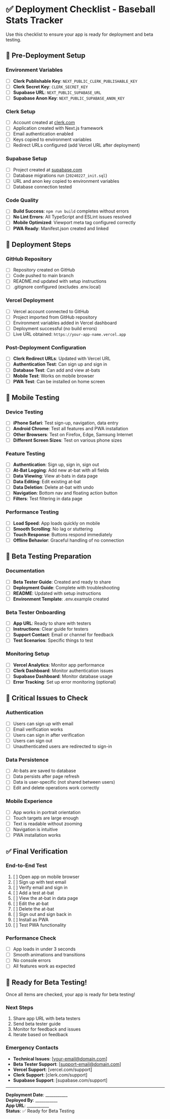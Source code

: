 # ✅ Deployment Checklist - Baseball Stats Tracker

Use this checklist to ensure your app is ready for deployment and beta testing.

## 🔧 Pre-Deployment Setup

### Environment Variables
- [ ] **Clerk Publishable Key**: `NEXT_PUBLIC_CLERK_PUBLISHABLE_KEY`
- [ ] **Clerk Secret Key**: `CLERK_SECRET_KEY`
- [ ] **Supabase URL**: `NEXT_PUBLIC_SUPABASE_URL`
- [ ] **Supabase Anon Key**: `NEXT_PUBLIC_SUPABASE_ANON_KEY`

### Clerk Setup
- [ ] Account created at [clerk.com](https://clerk.com)
- [ ] Application created with Next.js framework
- [ ] Email authentication enabled
- [ ] Keys copied to environment variables
- [ ] Redirect URLs configured (add Vercel URL after deployment)

### Supabase Setup
- [ ] Project created at [supabase.com](https://supabase.com)
- [ ] Database migrations run (`20240227_init.sql`)
- [ ] URL and anon key copied to environment variables
- [ ] Database connection tested

### Code Quality
- [ ] **Build Success**: `npm run build` completes without errors
- [ ] **No Lint Errors**: All TypeScript and ESLint issues resolved
- [ ] **Mobile Optimized**: Viewport meta tag configured correctly
- [ ] **PWA Ready**: Manifest.json created and linked

## 🚀 Deployment Steps

### GitHub Repository
- [ ] Repository created on GitHub
- [ ] Code pushed to main branch
- [ ] README.md updated with setup instructions
- [ ] .gitignore configured (excludes .env.local)

### Vercel Deployment
- [ ] Vercel account connected to GitHub
- [ ] Project imported from GitHub repository
- [ ] Environment variables added in Vercel dashboard
- [ ] Deployment successful (no build errors)
- [ ] Live URL obtained: `https://your-app-name.vercel.app`

### Post-Deployment Configuration
- [ ] **Clerk Redirect URLs**: Updated with Vercel URL
- [ ] **Authentication Test**: Can sign up and sign in
- [ ] **Database Test**: Can add and view at-bats
- [ ] **Mobile Test**: Works on mobile browser
- [ ] **PWA Test**: Can be installed on home screen

## 📱 Mobile Testing

### Device Testing
- [ ] **iPhone Safari**: Test sign-up, navigation, data entry
- [ ] **Android Chrome**: Test all features and PWA installation
- [ ] **Other Browsers**: Test on Firefox, Edge, Samsung Internet
- [ ] **Different Screen Sizes**: Test on various phone sizes

### Feature Testing
- [ ] **Authentication**: Sign up, sign in, sign out
- [ ] **At-Bat Logging**: Add new at-bat with all fields
- [ ] **Data Viewing**: View at-bats in data page
- [ ] **Data Editing**: Edit existing at-bat
- [ ] **Data Deletion**: Delete at-bat with undo
- [ ] **Navigation**: Bottom nav and floating action button
- [ ] **Filters**: Test filtering in data page

### Performance Testing
- [ ] **Load Speed**: App loads quickly on mobile
- [ ] **Smooth Scrolling**: No lag or stuttering
- [ ] **Touch Response**: Buttons respond immediately
- [ ] **Offline Behavior**: Graceful handling of no connection

## 🎯 Beta Testing Preparation

### Documentation
- [ ] **Beta Tester Guide**: Created and ready to share
- [ ] **Deployment Guide**: Complete with troubleshooting
- [ ] **README**: Updated with setup instructions
- [ ] **Environment Template**: .env.example created

### Beta Tester Onboarding
- [ ] **App URL**: Ready to share with testers
- [ ] **Instructions**: Clear guide for testers
- [ ] **Support Contact**: Email or channel for feedback
- [ ] **Test Scenarios**: Specific things to test

### Monitoring Setup
- [ ] **Vercel Analytics**: Monitor app performance
- [ ] **Clerk Dashboard**: Monitor authentication issues
- [ ] **Supabase Dashboard**: Monitor database usage
- [ ] **Error Tracking**: Set up error monitoring (optional)

## 🚨 Critical Issues to Check

### Authentication
- [ ] Users can sign up with email
- [ ] Email verification works
- [ ] Users can sign in after verification
- [ ] Users can sign out
- [ ] Unauthenticated users are redirected to sign-in

### Data Persistence
- [ ] At-bats are saved to database
- [ ] Data persists after page refresh
- [ ] Data is user-specific (not shared between users)
- [ ] Edit and delete operations work correctly

### Mobile Experience
- [ ] App works in portrait orientation
- [ ] Touch targets are large enough
- [ ] Text is readable without zooming
- [ ] Navigation is intuitive
- [ ] PWA installation works

## ✅ Final Verification

### End-to-End Test
1. [ ] Open app on mobile browser
2. [ ] Sign up with test email
3. [ ] Verify email and sign in
4. [ ] Add a test at-bat
5. [ ] View the at-bat in data page
6. [ ] Edit the at-bat
7. [ ] Delete the at-bat
8. [ ] Sign out and sign back in
9. [ ] Install as PWA
10. [ ] Test PWA functionality

### Performance Check
- [ ] App loads in under 3 seconds
- [ ] Smooth animations and transitions
- [ ] No console errors
- [ ] All features work as expected

## 🎉 Ready for Beta Testing!

Once all items are checked, your app is ready for beta testing!

### Next Steps
1. Share app URL with beta testers
2. Send beta tester guide
3. Monitor for feedback and issues
4. Iterate based on feedback

### Emergency Contacts
- **Technical Issues**: [your-email@domain.com]
- **Beta Tester Support**: [support-email@domain.com]
- **Vercel Support**: [vercel.com/support]
- **Clerk Support**: [clerk.com/support]
- **Supabase Support**: [supabase.com/support]

---

**Deployment Date**: ___________  
**Deployed By**: ___________  
**App URL**: ___________  
**Status**: ✅ Ready for Beta Testing
